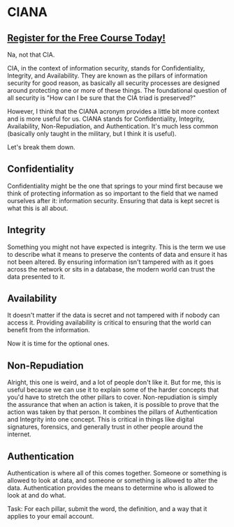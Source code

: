 # CIANA 
##  [Register for the Free Course Today!](https://www.hoppersroppers.org/courseSecurity.html)
Na, not that CIA. 

CIA, in the context of information security, stands for Confidentiality, Integrity, and Availability. They are known as the pillars of information security for good reason, as basically all security processes are designed around protecting one or more of these things. The foundational question of all security is "How can I be sure that the CIA triad is preserved?"

However, I think that the CIANA acronym provides a little bit more context and is more useful for us. CIANA stands for Confidentiality, Integrity, Availability, Non-Repudiation, and Authentication. It's much less common (basically only taught in the military, but I think it is useful).

Let's break them down.

## Confidentiality

Confidentiality might be the one that springs to your mind first because we think of protecting information as so important to the field that we named ourselves after it: information security. Ensuring that data is kept secret is what this is all about. 

## Integrity

Something you might not have expected is integrity. This is the term we use to describe what it means to preserve the contents of data and ensure it has not been altered. By ensuring information isn't tampered with as it goes across the network or sits in a database, the modern world can trust the data presented to it. 

## Availability 

It doesn't matter if the data is secret and not tampered with if nobody can access it. Providing availability is critical to ensuring that the world can benefit from the information. 

Now it is time for the optional ones.

## Non-Repudiation

Alright, this one is weird, and a lot of people don't like it. But for me, this is useful because we can use it to explain some of the harder concepts that you'd have to stretch the other pillars to cover. Non-repudiation is simply the assurance that when an action is taken, it is possible to prove that the action was taken by that person. It combines the pillars of Authentication and Integrity into one concept. This is critical in things like digital signatures, forensics, and generally trust in other people around the internet. 

## Authentication

Authentication is where all of this comes together. Someone or something is allowed to look at data, and someone or something is allowed to alter the data. Authentication provides the means to determine who is allowed to look at and do what. 


Task: For each pillar, submit the word, the definition, and a way that it applies to your email account.
 